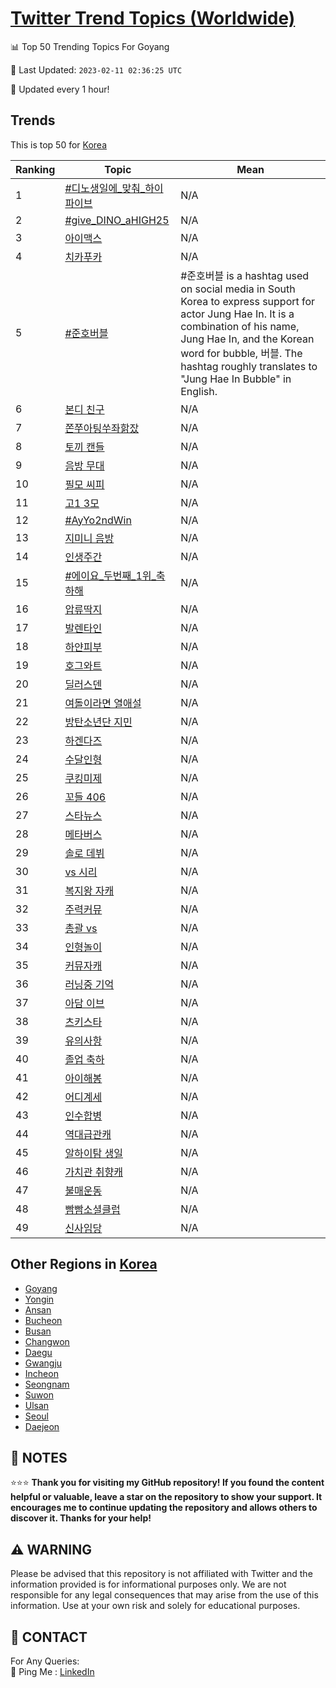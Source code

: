 [Twitter Trend Topics (Worldwide)](https://github.com/ErcinDedeoglu/Twitter-Trend-Topics)
==========


📊 Top 50 Trending Topics For Goyang

📆 Last Updated: `2023-02-11 02:36:25 UTC`

🔧 Updated every 1 hour!


## Trends

This is top 50 for [Korea](</Korea>)

| Ranking | Topic | Mean |
| ------- | ------------ | ------------ |
| 1 | [#디노생일에_맞춰_하이파이브](http://twitter.com/search?q=%23%eb%94%94%eb%85%b8%ec%83%9d%ec%9d%bc%ec%97%90_%eb%a7%9e%ec%b6%b0_%ed%95%98%ec%9d%b4%ed%8c%8c%ec%9d%b4%eb%b8%8c) | N/A |
| 2 | [#give_DINO_aHIGH25](http://twitter.com/search?q=%23give_DINO_aHIGH25) | N/A |
| 3 | [아이맥스](http://twitter.com/search?q=%ec%95%84%ec%9d%b4%eb%a7%a5%ec%8a%a4) | N/A |
| 4 | [치카푸카](http://twitter.com/search?q=%ec%b9%98%ec%b9%b4%ed%91%b8%ec%b9%b4) | N/A |
| 5 | [#준호버블](http://twitter.com/search?q=%23%ec%a4%80%ed%98%b8%eb%b2%84%eb%b8%94) | #준호버블 is a hashtag used on social media in South Korea to express support for actor Jung Hae In. It is a combination of his name, Jung Hae In, and the Korean word for bubble, 버블. The hashtag roughly translates to "Jung Hae In Bubble" in English. |
| 6 | [본디 친구](http://twitter.com/search?q=%eb%b3%b8%eb%94%94+%ec%b9%9c%ea%b5%ac) | N/A |
| 7 | [쫀쭈아팅쑤좌핡잤](http://twitter.com/search?q=%ec%ab%80%ec%ad%88%ec%95%84%ed%8c%85%ec%91%a4%ec%a2%8c%ed%95%a1%ec%9e%a4) | N/A |
| 8 | [토끼 캔들](http://twitter.com/search?q=%ed%86%a0%eb%81%bc+%ec%ba%94%eb%93%a4) | N/A |
| 9 | [음방 무대](http://twitter.com/search?q=%ec%9d%8c%eb%b0%a9+%eb%ac%b4%eb%8c%80) | N/A |
| 10 | [필모 씨피](http://twitter.com/search?q=%ed%95%84%eb%aa%a8+%ec%94%a8%ed%94%bc) | N/A |
| 11 | [고1 3모](http://twitter.com/search?q=%ea%b3%a01+3%eb%aa%a8) | N/A |
| 12 | [#AyYo2ndWin](http://twitter.com/search?q=%23AyYo2ndWin) | N/A |
| 13 | [지미니 음방](http://twitter.com/search?q=%ec%a7%80%eb%af%b8%eb%8b%88+%ec%9d%8c%eb%b0%a9) | N/A |
| 14 | [인생주간](http://twitter.com/search?q=%ec%9d%b8%ec%83%9d%ec%a3%bc%ea%b0%84) | N/A |
| 15 | [#에이요_두번째_1위_축하해](http://twitter.com/search?q=%23%ec%97%90%ec%9d%b4%ec%9a%94_%eb%91%90%eb%b2%88%ec%a7%b8_1%ec%9c%84_%ec%b6%95%ed%95%98%ed%95%b4) | N/A |
| 16 | [압류딱지](http://twitter.com/search?q=%ec%95%95%eb%a5%98%eb%94%b1%ec%a7%80) | N/A |
| 17 | [발렌타인](http://twitter.com/search?q=%eb%b0%9c%eb%a0%8c%ed%83%80%ec%9d%b8) | N/A |
| 18 | [하얀피부](http://twitter.com/search?q=%ed%95%98%ec%96%80%ed%94%bc%eb%b6%80) | N/A |
| 19 | [호그와트](http://twitter.com/search?q=%ed%98%b8%ea%b7%b8%ec%99%80%ed%8a%b8) | N/A |
| 20 | [딜러스덴](http://twitter.com/search?q=%eb%94%9c%eb%9f%ac%ec%8a%a4%eb%8d%b4) | N/A |
| 21 | [여돌이라면 열애설](http://twitter.com/search?q=%ec%97%ac%eb%8f%8c%ec%9d%b4%eb%9d%bc%eb%a9%b4+%ec%97%b4%ec%95%a0%ec%84%a4) | N/A |
| 22 | [방탄소년단 지민](http://twitter.com/search?q=%eb%b0%a9%ed%83%84%ec%86%8c%eb%85%84%eb%8b%a8+%ec%a7%80%eb%af%bc) | N/A |
| 23 | [하겐다즈](http://twitter.com/search?q=%ed%95%98%ea%b2%90%eb%8b%a4%ec%a6%88) | N/A |
| 24 | [수달인형](http://twitter.com/search?q=%ec%88%98%eb%8b%ac%ec%9d%b8%ed%98%95) | N/A |
| 25 | [쿠킹미제](http://twitter.com/search?q=%ec%bf%a0%ed%82%b9%eb%af%b8%ec%a0%9c) | N/A |
| 26 | [꼬들 406](http://twitter.com/search?q=%ea%bc%ac%eb%93%a4+406) | N/A |
| 27 | [스타뉴스](http://twitter.com/search?q=%ec%8a%a4%ed%83%80%eb%89%b4%ec%8a%a4) | N/A |
| 28 | [메타버스](http://twitter.com/search?q=%eb%a9%94%ed%83%80%eb%b2%84%ec%8a%a4) | N/A |
| 29 | [솔로 데뷔](http://twitter.com/search?q=%ec%86%94%eb%a1%9c+%eb%8d%b0%eb%b7%94) | N/A |
| 30 | [vs 시리](http://twitter.com/search?q=vs+%ec%8b%9c%eb%a6%ac) | N/A |
| 31 | [복지왕 자캐](http://twitter.com/search?q=%eb%b3%b5%ec%a7%80%ec%99%95+%ec%9e%90%ec%ba%90) | N/A |
| 32 | [주력커뮤](http://twitter.com/search?q=%ec%a3%bc%eb%a0%a5%ec%bb%a4%eb%ae%a4) | N/A |
| 33 | [총괄 vs](http://twitter.com/search?q=%ec%b4%9d%ea%b4%84+vs) | N/A |
| 34 | [인형놀이](http://twitter.com/search?q=%ec%9d%b8%ed%98%95%eb%86%80%ec%9d%b4) | N/A |
| 35 | [커뮤자캐](http://twitter.com/search?q=%ec%bb%a4%eb%ae%a4%ec%9e%90%ec%ba%90) | N/A |
| 36 | [러닝중 기억](http://twitter.com/search?q=%eb%9f%ac%eb%8b%9d%ec%a4%91+%ea%b8%b0%ec%96%b5) | N/A |
| 37 | [아담 이브](http://twitter.com/search?q=%ec%95%84%eb%8b%b4+%ec%9d%b4%eb%b8%8c) | N/A |
| 38 | [츠키스타](http://twitter.com/search?q=%ec%b8%a0%ed%82%a4%ec%8a%a4%ed%83%80) | N/A |
| 39 | [유의사항](http://twitter.com/search?q=%ec%9c%a0%ec%9d%98%ec%82%ac%ed%95%ad) | N/A |
| 40 | [졸업 축하](http://twitter.com/search?q=%ec%a1%b8%ec%97%85+%ec%b6%95%ed%95%98) | N/A |
| 41 | [아이해봉](http://twitter.com/search?q=%ec%95%84%ec%9d%b4%ed%95%b4%eb%b4%89) | N/A |
| 42 | [어디계세](http://twitter.com/search?q=%ec%96%b4%eb%94%94%ea%b3%84%ec%84%b8) | N/A |
| 43 | [인수합병](http://twitter.com/search?q=%ec%9d%b8%ec%88%98%ed%95%a9%eb%b3%91) | N/A |
| 44 | [역대급관캐](http://twitter.com/search?q=%ec%97%ad%eb%8c%80%ea%b8%89%ea%b4%80%ec%ba%90) | N/A |
| 45 | [알하이탐 생일](http://twitter.com/search?q=%ec%95%8c%ed%95%98%ec%9d%b4%ed%83%90+%ec%83%9d%ec%9d%bc) | N/A |
| 46 | [가치관 취향캐](http://twitter.com/search?q=%ea%b0%80%ec%b9%98%ea%b4%80+%ec%b7%a8%ed%96%a5%ec%ba%90) | N/A |
| 47 | [불매운동](http://twitter.com/search?q=%eb%b6%88%eb%a7%a4%ec%9a%b4%eb%8f%99) | N/A |
| 48 | [빰빰소셜클럽](http://twitter.com/search?q=%eb%b9%b0%eb%b9%b0%ec%86%8c%ec%85%9c%ed%81%b4%eb%9f%bd) | N/A |
| 49 | [신사임당](http://twitter.com/search?q=%ec%8b%a0%ec%82%ac%ec%9e%84%eb%8b%b9) | N/A |



## Other Regions in [Korea](</Korea>)

* [Goyang](</Korea/Goyang.md>)
* [Yongin](</Korea/Yongin.md>)
* [Ansan](</Korea/Ansan.md>)
* [Bucheon](</Korea/Bucheon.md>)
* [Busan](</Korea/Busan.md>)
* [Changwon](</Korea/Changwon.md>)
* [Daegu](</Korea/Daegu.md>)
* [Gwangju](</Korea/Gwangju.md>)
* [Incheon](</Korea/Incheon.md>)
* [Seongnam](</Korea/Seongnam.md>)
* [Suwon](</Korea/Suwon.md>)
* [Ulsan](</Korea/Ulsan.md>)
* [Seoul](</Korea/Seoul.md>)
* [Daejeon](</Korea/Daejeon.md>)



## 📝 NOTES

⭐⭐⭐ **Thank you for visiting my GitHub repository! If you found the content helpful or valuable, leave a star on the repository to show your support. It encourages me to continue updating the repository and allows others to discover it. Thanks for your help!**


## ⚠️ WARNING

Please be advised that this repository is not affiliated with Twitter and the information provided is for informational purposes only. We are not responsible for any legal consequences that may arise from the use of this information. Use at your own risk and solely for educational purposes.


## 📨 CONTACT

 For Any Queries:  
            🏓 Ping Me : [LinkedIn](https://www.linkedin.com/in/ercindedeoglu/)
